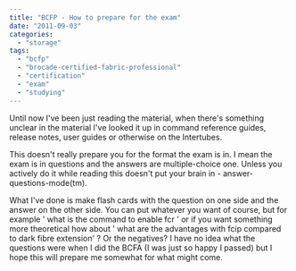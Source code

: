 ```yaml
---
title: "BCFP - How to prepare for the exam"
date: "2011-09-03"
categories: 
  - "storage"
tags: 
  - "bcfp"
  - "brocade-certified-fabric-professional"
  - "certification"
  - "exam"
  - "studying"
---
```


Until now I've been just reading the material, when there's something unclear in the material I've looked it up in command reference guides, release notes, user guides or otherwise on the Intertubes.

This doesn't really prepare you for the format the exam is in. I mean the exam is in questions and the answers are multiple-choice one. Unless you actively do it while reading this doesn't put your brain in - answer-questions-mode(tm).

What I've done is make flash cards with the question on one side and the answer on the other side. You can put whatever you want of course, but for example ' what is the command to enable fcr ' or if you want something more theoretical how about ' what are the advantages with fcip compared to dark fibre extension' ? Or the negatives? I have no idea what the questions were when I did the BCFA (I was just so happy I passed) but I hope this will prepare me somewhat for what might come.
